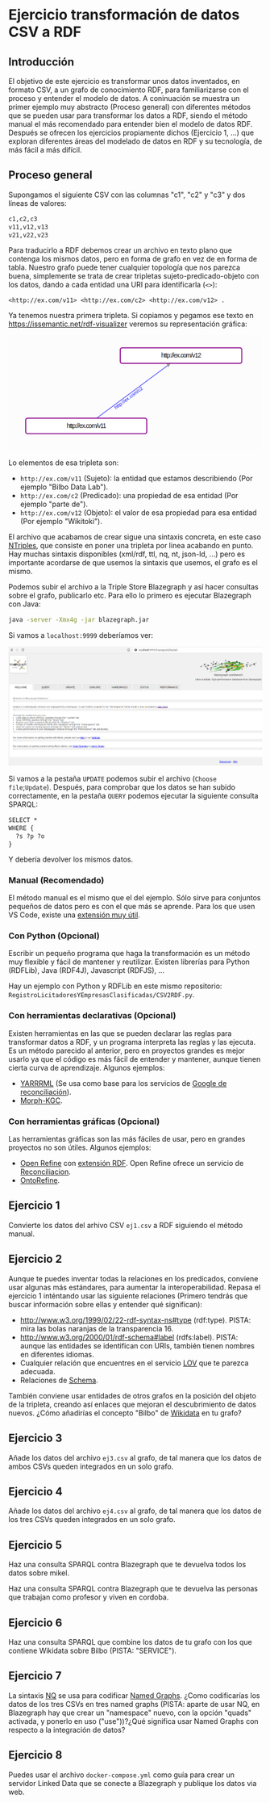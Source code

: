 # Ejercicio transformación de datos CSV a RDF

## Introducción

El objetivo de este ejercicio es transformar unos datos inventados, en formato CSV, a un grafo de conocimiento RDF, para familiarizarse con el proceso y entender el modelo de datos. A coninuación se muestra un primer ejemplo muy abstracto (Proceso general) con diferentes métodos que se pueden usar para transformar los datos a RDF, siendo el método manual el más recomendado para entender bien el modelo de datos RDF. Después se ofrecen los ejercicios propiamente dichos (Ejercicio 1, ...) que exploran diferentes áreas del modelado de datos en RDF y su tecnología, de más fácil a más difícil.

## Proceso general

Supongamos el siguiente CSV con las columnas "c1", "c2" y "c3" y dos líneas de valores:

```csv
c1,c2,c3
v11,v12,v13
v21,v22,v23
```

Para traducirlo a RDF debemos crear un archivo en texto plano que contenga los mismos datos, pero en forma de grafo en vez de en forma de tabla. Nuestro grafo puede tener cualquier topología que nos parezca buena, simplemente se trata de crear tripletas sujeto-predicado-objeto con los datos, dando a cada entidad una URI para identificarla (`<>`):

```nt
<http://ex.com/v11> <http://ex.com/c2> <http://ex.com/v12> .
```

Ya tenemos nuestra primera tripleta. Si copiamos y pegamos ese texto en https://issemantic.net/rdf-visualizer veremos su representación gráfica:

![Primera tripleta](ex1.png "Primera tripleta")

Lo elementos de esa tripleta son:

* `http://ex.com/v11` (Sujeto): la entidad que estamos describiendo (Por ejemplo "Bilbo Data Lab").
* `http://ex.com/c2` (Predicado): una propiedad de esa entidad (Por ejemplo "parte de").
* `http://ex.com/v12` (Objeto): el valor de esa propiedad para esa entidad (Por ejemplo "Wikitoki").

El archivo que acabamos de crear sigue una sintaxis concreta, en este caso [NTriples](https://www.w3.org/TR/n-triples/), que consiste en poner una tripleta por linea acabando en punto. Hay muchas sintaxis disponibles (xml/rdf, ttl, nq, nt, json-ld, ...) pero es importante acordarse de que usemos la sintaxis que usemos, el grafo es el mismo.

Podemos subir el archivo a la Triple Store Blazegraph y así hacer consultas sobre el grafo, publicarlo etc. Para ello lo primero es ejecutar Blazegraph con Java:

```bash
java -server -Xmx4g -jar blazegraph.jar
```

Si vamos a `localhost:9999` deberíamos ver:

![Blazegraph](blazegraph.png "Blazegraph")

Si vamos a la pestaña `UPDATE` podemos subir el archivo (`Choose file`;`Update`). Después, para comprobar que los datos se han subido correctamente, en la pestaña `QUERY` podemos ejecutar la siguiente consulta SPARQL:

```sparql
SELECT *
WHERE {
  ?s ?p ?o
}
```

Y debería devolver los mismos datos.

### Manual (Recomendado)

El método manual es el mismo que el del ejemplo. Sólo sirve para conjuntos pequeños de datos pero es con el que más se aprende. Para los que usen VS Code, existe una [extensión muy útil]((https://marketplace.visualstudio.com/items?itemName=Elsevier.linked-data)).

### Con Python (Opcional)

Escribir un pequeño programa que haga la transformación es un método muy flexible y fácil de mantener y reutilizar. Existen librerías para Python (RDFLib), Java (RDF4J), Javascript (RDFJS), ...

Hay un ejemplo con Python y RDFLib en este mismo repositorio: `RegistroLicitadoresYEmpresasClasificadas/CSV2RDF.py`.

### Con herramientas declarativas (Opcional)

Existen herramientas en las que se pueden declarar las reglas para transformar datos a RDF, y un programa interpreta las reglas y las ejecuta. Es un método parecido al anterior, pero en proyectos grandes es mejor usarlo ya que el código es más fácil de entender y mantener, aunque tienen cierta curva de aprendizaje. Algunos ejemplos:

* [YARRRML](https://rml.io/yarrrml/) (Se usa como base para los servicios de [Google de reconciliación](https://cloud.google.com/enterprise-knowledge-graph/docs/entity-reconciliation-console)).
* [Morph-KGC](https://github.com/morph-kgc/morph-kgc).

### Con herramientas gráficas (Opcional)

Las herramientas gráficas son las más fáciles de usar, pero en grandes proyectos no son útiles. Algunos ejemplos:

* [Open Refine](https://openrefine.org/) con [extensión RDF](https://github.com/AtesComp/rdf-transform). Open Refine ofrece un servicio de [Reconciliacion](https://openrefine.org/docs/manual/reconciling).
* [OntoRefine](https://graphdb.ontotext.com/documentation/9.5/standard/loading-data-using-ontorefine.html).

## Ejercicio 1

Convierte los datos del arhivo CSV `ej1.csv` a RDF siguiendo el método manual.

## Ejercicio 2

Aunque te puedes inventar todas la relaciones en los predicados, conviene usar algunas más estándares, para aumentar la interoperabilidad. Repasa el ejercicio 1 inténtando usar las siguiente relaciones (Primero tendrás que buscar información sobre ellas y entender qué significan):

* http://www.w3.org/1999/02/22-rdf-syntax-ns#type (rdf:type). PISTA: mira las bolas naranjas de la transparencia 16.
* http://www.w3.org/2000/01/rdf-schema#label (rdfs:label). PISTA: aunque las entidades se identifican con URIs, también tienen nombres en diferentes idiomas.
* Cualquier relación que encuentres en el servicio [LOV](https://lov.linkeddata.es/dataset/lov) que te parezca adecuada.
* Relaciones de [Schema](https://schema.org/).

También conviene usar entidades de otros grafos en la posición del objeto de la tripleta, creando así enlaces que mejoran el descubrimiento de datos nuevos. ¿Cómo añadirías el concepto "Bilbo" de [Wikidata](https://www.wikidata.org/) en tu grafo?

## Ejercicio 3

Añade los datos del archivo `ej3.csv` al grafo, de tal manera que los datos de ambos CSVs queden integrados en un solo grafo.

## Ejercicio 4

Añade los datos del archivo `ej4.csv` al grafo, de tal manera que los datos de los tres CSVs queden integrados en un solo grafo.

## Ejercicio 5

Haz una consulta SPARQL contra Blazegraph que te devuelva todos los datos sobre mikel.

Haz una consulta SPARQL contra Blazegraph que te devuelva las personas que trabajan como profesor y viven en cordoba.

## Ejercicio 6

Haz una consulta SPARQL que combine los datos de tu grafo con los que contiene Wikidata sobre Bilbo (PISTA: "SERVICE").

## Ejercicio 7

La sintaxis [NQ](https://www.w3.org/TR/n-quads/) se usa para codificar [Named Graphs](https://www.oxfordsemantic.tech/fundamentals/what-is-a-named-graph). ¿Como codificarías los datos de los tres CSVs en tres named graphs (PISTA: aparte de usar NQ, en Blazegraph hay que crear un "namespace" nuevo, con la opción "quads" activada, y ponerlo en uso ("use"))?¿Qué significa usar Named Graphs con respecto a la integración de datos?

## Ejercicio 8

Puedes usar el archivo `docker-compose.yml` como guía para crear un servidor Linked Data que se conecte a Blazegraph y  publique los datos via web.